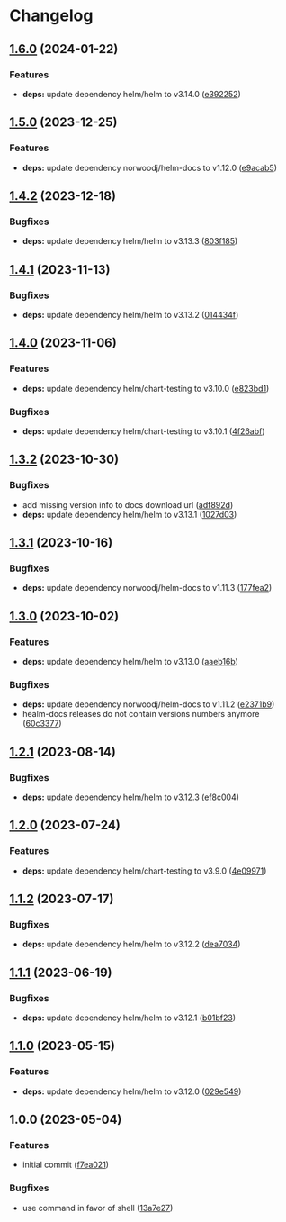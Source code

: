 # Changelog

## [1.6.0](https://github.com/rolehippie/helm/compare/v1.5.0...v1.6.0) (2024-01-22)


### Features

* **deps:** update dependency helm/helm to v3.14.0 ([e392252](https://github.com/rolehippie/helm/commit/e3922524402f6cf14d4a9d45e6001a8dd5271f9e))

## [1.5.0](https://github.com/rolehippie/helm/compare/v1.4.2...v1.5.0) (2023-12-25)


### Features

* **deps:** update dependency norwoodj/helm-docs to v1.12.0 ([e9acab5](https://github.com/rolehippie/helm/commit/e9acab5d64417e574c82fa00fd128f0222957f32))

## [1.4.2](https://github.com/rolehippie/helm/compare/v1.4.1...v1.4.2) (2023-12-18)


### Bugfixes

* **deps:** update dependency helm/helm to v3.13.3 ([803f185](https://github.com/rolehippie/helm/commit/803f18583b5661c37b11f8a4ef95e71151dc9657))

## [1.4.1](https://github.com/rolehippie/helm/compare/v1.4.0...v1.4.1) (2023-11-13)


### Bugfixes

* **deps:** update dependency helm/helm to v3.13.2 ([014434f](https://github.com/rolehippie/helm/commit/014434f31b9ae6fdcbfbe56b0c5812d1db13ede4))

## [1.4.0](https://github.com/rolehippie/helm/compare/v1.3.2...v1.4.0) (2023-11-06)


### Features

* **deps:** update dependency helm/chart-testing to v3.10.0 ([e823bd1](https://github.com/rolehippie/helm/commit/e823bd1d592c0518aa5adfea0b115da12056e2d6))


### Bugfixes

* **deps:** update dependency helm/chart-testing to v3.10.1 ([4f26abf](https://github.com/rolehippie/helm/commit/4f26abf9013c656bbbcb98135d927ea25847058d))

## [1.3.2](https://github.com/rolehippie/helm/compare/v1.3.1...v1.3.2) (2023-10-30)


### Bugfixes

* add missing version info to docs download url ([adf892d](https://github.com/rolehippie/helm/commit/adf892d637291ba50caf0192305b2cf3197e2901))
* **deps:** update dependency helm/helm to v3.13.1 ([1027d03](https://github.com/rolehippie/helm/commit/1027d03098bf52d80aa960cbb07d9a6ef2e12742))

## [1.3.1](https://github.com/rolehippie/helm/compare/v1.3.0...v1.3.1) (2023-10-16)


### Bugfixes

* **deps:** update dependency norwoodj/helm-docs to v1.11.3 ([177fea2](https://github.com/rolehippie/helm/commit/177fea2496242f1e68630e903e82f00bba04484a))

## [1.3.0](https://github.com/rolehippie/helm/compare/v1.2.1...v1.3.0) (2023-10-02)


### Features

* **deps:** update dependency helm/helm to v3.13.0 ([aaeb16b](https://github.com/rolehippie/helm/commit/aaeb16b6bbcff82f0e8df7d76b34bfb175f9f002))


### Bugfixes

* **deps:** update dependency norwoodj/helm-docs to v1.11.2 ([e2371b9](https://github.com/rolehippie/helm/commit/e2371b963aa3c46ee166117fa3d7bcc7c378c338))
* healm-docs releases do not contain versions numbers anymore ([60c3377](https://github.com/rolehippie/helm/commit/60c33770d28926cdb3cdde3b5c3130614c567b3f))

## [1.2.1](https://github.com/rolehippie/helm/compare/v1.2.0...v1.2.1) (2023-08-14)


### Bugfixes

* **deps:** update dependency helm/helm to v3.12.3 ([ef8c004](https://github.com/rolehippie/helm/commit/ef8c004353e3ecd89a23d695f9a172a6910d8d7d))

## [1.2.0](https://github.com/rolehippie/helm/compare/v1.1.2...v1.2.0) (2023-07-24)


### Features

* **deps:** update dependency helm/chart-testing to v3.9.0 ([4e09971](https://github.com/rolehippie/helm/commit/4e09971bf13113d6b153bedc640e297071b4a0d2))

## [1.1.2](https://github.com/rolehippie/helm/compare/v1.1.1...v1.1.2) (2023-07-17)


### Bugfixes

* **deps:** update dependency helm/helm to v3.12.2 ([dea7034](https://github.com/rolehippie/helm/commit/dea7034336f4e3311d075bfe9640b4369fd94cc0))

## [1.1.1](https://github.com/rolehippie/helm/compare/v1.1.0...v1.1.1) (2023-06-19)


### Bugfixes

* **deps:** update dependency helm/helm to v3.12.1 ([b01bf23](https://github.com/rolehippie/helm/commit/b01bf2332672996157f868a78273539c8d162dcd))

## [1.1.0](https://github.com/rolehippie/helm/compare/v1.0.0...v1.1.0) (2023-05-15)


### Features

* **deps:** update dependency helm/helm to v3.12.0 ([029e549](https://github.com/rolehippie/helm/commit/029e549da6a819ad14e3aa24416e24c2b7805162))

## 1.0.0 (2023-05-04)


### Features

* initial commit ([f7ea021](https://github.com/rolehippie/helm/commit/f7ea0217bf459097f85ebe6eec84f202752a4f4a))


### Bugfixes

* use command in favor of shell ([13a7e27](https://github.com/rolehippie/helm/commit/13a7e27a268ded01ec0b009383e0bbddb610fbaa))
